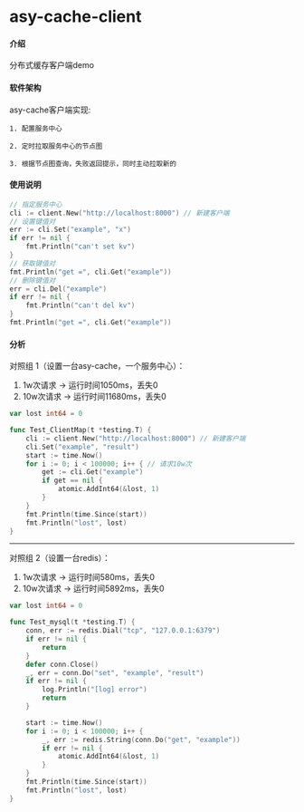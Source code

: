 # asy-cache-client

#### 介绍
分布式缓存客户端demo


#### 软件架构
asy-cache客户端实现:

    1. 配置服务中心
    
    2. 定时拉取服务中心的节点图
    
    3. 根据节点图查询，失败返回提示，同时主动拉取新的



#### 使用说明
```go
// 指定服务中心
cli := client.New("http://localhost:8000") // 新建客户端
// 设置键值对
err := cli.Set("example", "x")
if err != nil {
    fmt.Println("can't set kv")
}
// 获取键值对
fmt.Println("get =", cli.Get("example"))
// 删除键值对
err = cli.Del("example")
if err != nil {
    fmt.Println("can't del kv")
}
fmt.Println("get =", cli.Get("example"))
```

#### 分析
对照组 1（设置一台asy-cache，一个服务中心）：

1. 1w次请求 -> 运行时间1050ms，丢失0
2. 10w次请求 -> 运行时间11680ms，丢失0
```go
var lost int64 = 0

func Test_ClientMap(t *testing.T) {
	cli := client.New("http://localhost:8000") // 新建客户端
	cli.Set("example", "result")
	start := time.Now()
	for i := 0; i < 100000; i++ { // 请求10w次
		get := cli.Get("example")
		if get == nil {
			atomic.AddInt64(&lost, 1)
		}
	}
	fmt.Println(time.Since(start))
	fmt.Println("lost", lost)
}
```

<hr/>

对照组 2（设置一台redis）：

1. 1w次请求 -> 运行时间580ms，丢失0
2. 10w次请求 -> 运行时间5892ms，丢失0
```go
var lost int64 = 0

func Test_mysql(t *testing.T) {
	conn, err := redis.Dial("tcp", "127.0.0.1:6379")
	if err != nil {
		return
	}
	defer conn.Close()
	_, err = conn.Do("set", "example", "result")
	if err != nil {
		log.Println("[log] error")
		return
	}

	start := time.Now()
	for i := 0; i < 100000; i++ {
		_, err := redis.String(conn.Do("get", "example"))
		if err != nil {
			atomic.AddInt64(&lost, 1)
		}
	}
	fmt.Println(time.Since(start))
    fmt.Println("lost", lost)
}
```
